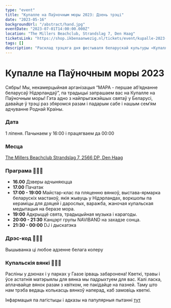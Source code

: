 ```yaml
---
type: "event"
title: "Купалле на Паўночным моры 2023: Дзень трэці"
date: "2023-05-16"
backgroundUrl: "/abstract/hand.jpg"
eventDate: "2023-07-01T14:00:00.000Z"
location: "The Millers Beachclub, Strandslag 7, Den Haag"
ticketsLink: "https://shop.ikbenaanwezig.nl/tickets/event/kupalle-2023-early-birds"
tags: []
description: "Расклад трэцяга дня фестываля беларускай культуры «Купалле на Паўночным моры 2023»"
---
```


# Купалле на Паўночным моры 2023

Сябры! Мы, некамерцыйная арганізацыя “МАРА - першае аб’яднанне беларусаў Нідэрландаў”, па традыцыі запрашаем вас на Купалле на Паўночным моры!
Гэта адно з найпрыгажэйшых святаў у Беларусі, давайце ў трэці раз збяромся разам і падарым сабе і нашым сем’ям адчуванне Роднай Краіны.

### Дата
1 ліпеня. Пачынаем у 16:00 і працягваем да 00:00

### Месца
[The Millers Beachclub
Strandslag 7, 2566 DP, Den Haag](https://maps.app.goo.gl/Dach3XgMAyCrBrMRA?g_st=ic)

### Праграма 🌿🌿🌿
- **16.00** Дзверы адчыняюцца
- **17.00** Пачатак
- **17:00 - 19:00** Майстар-клас па пляценню вянкоў, выстава-ярмарка беларускіх мастакоў, якія жывуць у Нідэрландах, воркшопы па кераміцы для дзяцей і дарослых, варажба, жаночая купальская медытацыя на беразе мора.
- **19:00** Адкрыццё свята, традыцыйная музыка і карагоды.
- **20:00 - 21:30** Канцэрт групы NAVIBAND на захадзе сонца.
- **21:30 - 00:00** DJ і дыскатэка

### Дрэс-код 🤍🤍🤍
Вышыванка ці любое адзенне белага колеру

### Купальскія вянкі 🌾🌾🌾
Расліны у дзюнах і у парках у Гаазе ірваць забаронена! 
Кветкі, травы і ўсе астатнія матэрыялы для вянка мы падрыхтуем для вас. 
Калі ласка, аплачвайце вянок разам з квітком, не пакідайце на пазней. Таму што нам трэба ведаць колькасць вянкоў наперад, каб замовіць кветкі.

Інфармацыя па лагістыцы і адказы на папулярныя пытанні [тут](https://docs.google.com/document/d/1qZpdOsCG12mKBE47UliHDgxaCwIZpGWKZprNpkZhXLI/edit?usp=sharing)
